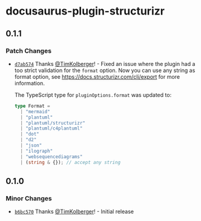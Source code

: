 # docusaurus-plugin-structurizr

## 0.1.1

### Patch Changes

- [`d7ab574`](https://github.com/TimKolberger/docusaurus-plugin-structurizr/commit/d7ab574527e9ae5f5c6e5b47ebdf51eedff4694c) Thanks [@TimKolberger](https://github.com/TimKolberger)! - Fixed an issue where the plugin had a too strict validation for the `format` option. Now you can use
  any string as format option, see https://docs.structurizr.com/cli/export for more information.

  The TypeScript type for `pluginOptions.format` was updated to:

  ```ts
  type Format =
    | "mermaid"
    | "plantuml"
    | "plantuml/structurizr"
    | "plantuml/c4plantuml"
    | "dot"
    | "d2"
    | "json"
    | "ilograph"
    | "websequencediagrams"
    | (string & {}); // accept any string
  ```

## 0.1.0

### Minor Changes

- [`b6bc570`](https://github.com/TimKolberger/docusaurus-plugin-structurizr/commit/b6bc5707350ecec973db14c3e2c402fa19228b2f)
  Thanks [@TimKolberger](https://github.com/TimKolberger)! - Initial release
